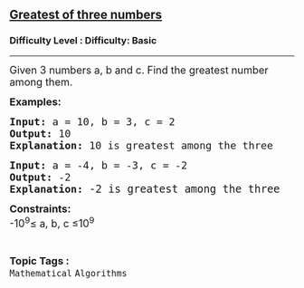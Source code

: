 <h2><a href="https://www.geeksforgeeks.org/problems/greatest-of-three-numbers2520/1?page=4&difficulty=School&sortBy=submissions">Greatest of three numbers</a></h2><h3>Difficulty Level : Difficulty: Basic</h3><hr><div class="problems_problem_content__Xm_eO"><p><span style="font-size: 18px;">Given 3 numbers a, b and c. Find the greatest number among them.</span></p>
<p><span style="font-size: 18px;"><strong>Examples:</strong></span></p>
<pre><span style="font-size: 18px;"><strong>Input:</strong> a = 10, b = 3, c = 2
<strong>Output:</strong> 10
<strong>Explanation: </strong>10 is greatest among the three </span></pre>
<pre><span style="font-size: 18px;"><strong>Input:</strong> a = -4, b = -3, c = -2
<strong>Output:</strong> -2
<strong>Explanation: </strong><span style="font-size: 14pt;">-2 is </span></span><span style="font-size: 14pt;">greatest among the three</span></pre>
<p><span style="font-size: 18px;"><strong>Constraints:</strong><br>-10<sup>9</sup>≤ a, b, c ≤10<sup>9</sup></span></p></div><br><p><span style=font-size:18px><strong>Topic Tags : </strong><br><code>Mathematical</code>&nbsp;<code>Algorithms</code>&nbsp;